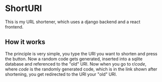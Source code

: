 # ShortURl
This is my URL shortener, which uses a django backend and a react frontend.
## How it works
The principle is very simple, you type the URI you want to shorten
and press the button. Now a random code gets generated, inserted into
a sqlite database and referenced to the "old" URI. Now when you go to
r/*code*, where *code* is the randomly generated code, which is in the link 
shown after shortening, you get redirected to the URl your "old" URI.
